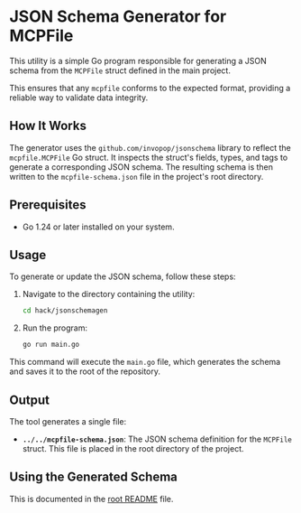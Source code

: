 # JSON Schema Generator for MCPFile

This utility is a simple Go program responsible for generating a JSON schema from the `MCPFile` struct defined in the main project.

This ensures that any `mcpfile` conforms to the expected format, providing a reliable way to validate data integrity.

## How It Works

The generator uses the `github.com/invopop/jsonschema` library to reflect the `mcpfile.MCPFile` Go struct. It inspects the struct's fields, types, and tags to generate a corresponding JSON schema. 
The resulting schema is then written to the `mcpfile-schema.json` file in the project's root directory.

## Prerequisites

- Go 1.24 or later installed on your system.

## Usage

To generate or update the JSON schema, follow these steps:

1.  Navigate to the directory containing the utility:
    ```bash
    cd hack/jsonschemagen
    ```

2.  Run the program:
    ```bash
    go run main.go
    ```

This command will execute the `main.go` file, which generates the schema and saves it to the root of the repository.

## Output

The tool generates a single file:

-   **`../../mcpfile-schema.json`**: The JSON schema definition for the `MCPFile` struct. This file is placed in the root directory of the project.

## Using the Generated Schema

This is documented in the [root README](../../README.md#-authoring-mcpfileyaml-with-auto-complete) file.
